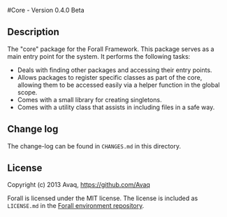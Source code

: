 #Core - Version 0.4.0 Beta

## Description

The "core" package for the Forall Framework.
This package serves as a main entry point for the system. It performs the following tasks:

* Deals with finding other packages and accessing their entry points.
* Allows packages to register specific classes as part of the core, allowing them to be
  accessed easily via a helper function in the global scope.
* Comes with a small library for creating singletons.
* Comes with a utility class that assists in including files in a safe way.

## Change log

The change-log can be found in `CHANGES.md` in this directory.

## License

Copyright (c) 2013 Avaq, https://github.com/Avaq

Forall is licensed under the MIT license. The license is included as `LICENSE.md` in the 
[Forall environment repository](https://github.com/ForallFramework/Forall).
